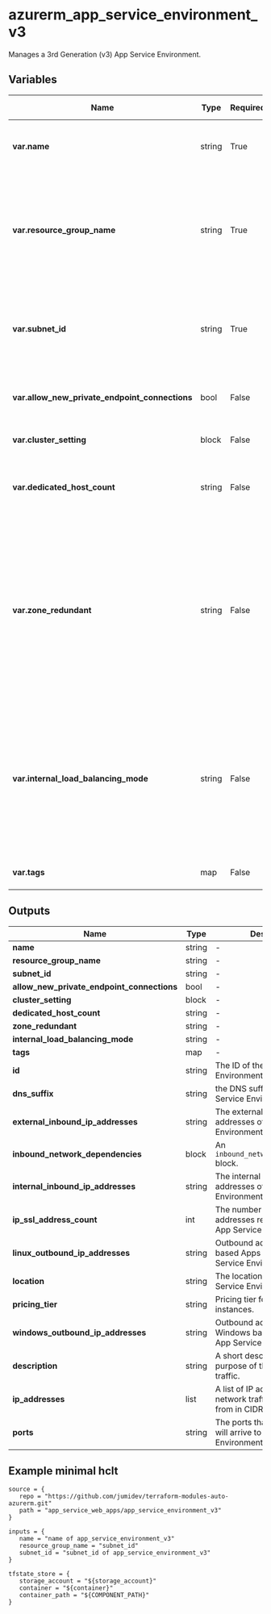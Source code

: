 # azurerm_app_service_environment_v3

Manages a 3rd Generation (v3) App Service Environment.

## Variables

| Name | Type | Required? |  Default  |  possible values |  Description |
| ---- | ---- | --------- |  ----------- | ----------- | ----------- |
| **var.name** | string | True | -  |  -  |  The name of the App Service Environment. Changing this forces a new resource to be created. | 
| **var.resource_group_name** | string | True | `subnet_id`  |  -  |  The name of the Resource Group where the App Service Environment exists. Defaults to the Resource Group of the Subnet (specified by `subnet_id`). Changing this forces a new resource to be created. | 
| **var.subnet_id** | string | True | -  |  -  |  The ID of the Subnet which the App Service Environment should be connected to. Changing this forces a new resource to be created. | 
| **var.allow_new_private_endpoint_connections** | bool | False | `True`  |  -  |  Should new Private Endpoint Connections be allowed. Defaults to `true`. | 
| **var.cluster_setting** | block | False | -  |  -  |  Zero or more `cluster_setting` blocks. | 
| **var.dedicated_host_count** | string | False | -  |  `2`  |  This ASEv3 should use dedicated Hosts. Possible values are `2`. Changing this forces a new resource to be created. | 
| **var.zone_redundant** | string | False | -  |  -  |  Set to `true` to deploy the ASEv3 with availability zones supported. Zonal ASEs can be deployed in some regions, you can refer to [Availability Zone support for App Service Environments](https://docs.microsoft.com/azure/app-service/environment/zone-redundancy). You can only set either `dedicated_host_count` or `zone_redundant` but not both. Changing this forces a new resource to be created. | 
| **var.internal_load_balancing_mode** | string | False | `None`  |  `None`, `"Web, Publishing"`  |  Specifies which endpoints to serve internally in the Virtual Network for the App Service Environment. Possible values are `None` (for an External VIP Type), and `"Web, Publishing"` (for an Internal VIP Type). Defaults to `None`. Changing this forces a new resource to be created. | 
| **var.tags** | map | False | -  |  -  |  A mapping of tags to assign to the resource. | 



## Outputs

| Name | Type | Description |
| ---- | ---- | --------- | 
| **name** | string  | - | 
| **resource_group_name** | string  | - | 
| **subnet_id** | string  | - | 
| **allow_new_private_endpoint_connections** | bool  | - | 
| **cluster_setting** | block  | - | 
| **dedicated_host_count** | string  | - | 
| **zone_redundant** | string  | - | 
| **internal_load_balancing_mode** | string  | - | 
| **tags** | map  | - | 
| **id** | string  | The ID of the App Service Environment. | 
| **dns_suffix** | string  | the DNS suffix for this App Service Environment V3. | 
| **external_inbound_ip_addresses** | string  | The external inbound IP addresses of the App Service Environment V3. | 
| **inbound_network_dependencies** | block  | An `inbound_network_dependencies` block. | 
| **internal_inbound_ip_addresses** | string  | The internal inbound IP addresses of the App Service Environment V3. | 
| **ip_ssl_address_count** | int  | The number of IP SSL addresses reserved for the App Service Environment V3. | 
| **linux_outbound_ip_addresses** | string  | Outbound addresses of Linux based Apps in this App Service Environment V3 | 
| **location** | string  | The location where the App Service Environment exists. | 
| **pricing_tier** | string  | Pricing tier for the front end instances. | 
| **windows_outbound_ip_addresses** | string  | Outbound addresses of Windows based Apps in this App Service Environment V3. | 
| **description** | string  | A short description of the purpose of the network traffic. | 
| **ip_addresses** | list  | A list of IP addresses that network traffic will originate from in CIDR notation. | 
| **ports** | string  | The ports that network traffic will arrive to the App Service Environment V3 on. | 

## Example minimal hclt

```hcl
source = {
   repo = "https://github.com/jumidev/terraform-modules-auto-azurerm.git" 
   path = "app_service_web_apps/app_service_environment_v3" 
}

inputs = {
   name = "name of app_service_environment_v3" 
   resource_group_name = "subnet_id" 
   subnet_id = "subnet_id of app_service_environment_v3" 
}

tfstate_store = {
   storage_account = "${storage_account}" 
   container = "${container}" 
   container_path = "${COMPONENT_PATH}" 
}


```